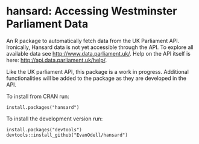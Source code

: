 # hansard: Accessing Westminster Parliament Data

An R package to automatically fetch data from the UK Parliament API. Ironically, Hansard data is not yet accessible through the API. To explore all available data see <http://www.data.parliament.uk/>. Help on the API itself is here: <http://api.data.parliament.uk/help/>. 

Like the UK parliament API, this package is a work in progress. Additional functionalities will be added to the package as they are developed in the API.

To install from CRAN run:

```
install.packages("hansard")
```


To install the development version run:
```
install.packages("devtools")
devtools::install_github("EvanOdell/hansard")
```

